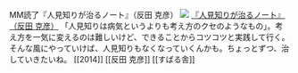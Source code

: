 MM読了『人見知りが治るノート』（反田 克彦）
[![](https://images-fe.ssl-images-amazon.com/images/I/51IOC6doS1L._SL160_.jpg)](http://www.amazon.co.jp/exec/obidos/ASIN/4799103091/choiyaki81-22/ref=nosim)
[『人見知りが治るノート』（反田 克彦）](http://www.amazon.co.jp/exec/obidos/ASIN/4799103091/choiyaki81-22/ref=nosim)
「人見知りは病気というよりも考え方のクセのようなもの」。考え方を一気に変えるのは難しいけど、できることからコツコツと実践して行く。そんな風にやっていけば、人見知りもなくなっていくんかも。ちょっとずつ、治していきたいね。
[[2014]] [[反田 克彦]] [[すばる舎]]
